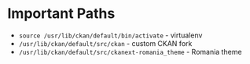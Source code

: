 # Important Paths

* `source /usr/lib/ckan/default/bin/activate` - virtualenv
* `/usr/lib/ckan/default/src/ckan` - custom CKAN fork
* `/usr/lib/ckan/default/src/ckanext-romania_theme` - Romania theme
